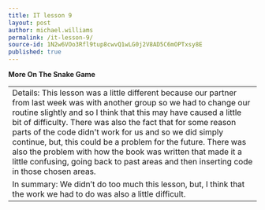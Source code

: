 ```yaml
---
title: IT lesson 9
layout: post
author: michael.williams
permalink: /it-lesson-9/
source-id: 1N2w6VOo3Rfl9tup8cwvQ1wLG0j2V8AD5C6mOPTxsy8E
published: true
---
```

**More On The Snake Game**

<table>
  <tr>
    <td>Details:
This lesson was a little different because our partner from last week was with another group so we had to change our routine slightly and so I think that this may have caused a little bit of difficulty.
There was also the fact that for some reason parts of the code didn't work for us and so we did simply continue, but, this could be a problem for the future. There was also the problem with how the book was written that made it a little confusing, going back to past areas and then inserting code in those chosen areas. 
</td>
  </tr>
  <tr>
    <td>In summary:We didn’t do too much this lesson, but, I think that the work we had to do was also a little difficult.</td>
  </tr>
</table>


